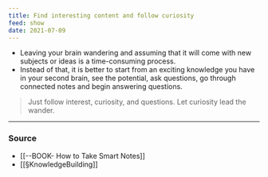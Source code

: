 ```yaml
---
title: Find interesting content and follow curiosity
feed: show
date: 2021-07-09
---
```


- Leaving your brain wandering and assuming that it will come with new subjects or ideas is a time-consuming process. 
- Instead of that, it is better to start from an exciting knowledge you have in your second brain, see the potential, ask questions, go through connected notes and begin answering questions. 

> Just follow interest, curiosity, and questions. Let curiosity lead the wander. 

---

### Source
- [[--BOOK- How to Take Smart Notes]]
- [[§KnowledgeBuilding]]